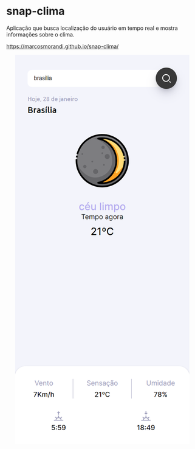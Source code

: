 # snap-clima
Aplicação que busca localização do usuário em tempo real e mostra informações sobre o clima.

https://marcosmorandi.github.io/snap-clima/

<p align="center"> <img src="assets/print.png"> </p>
